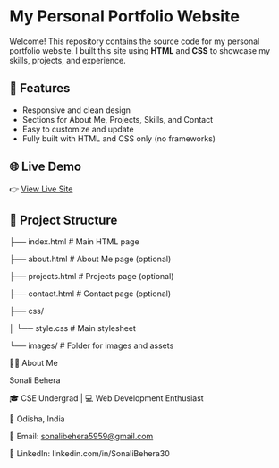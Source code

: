 # My Personal Portfolio Website

Welcome! This repository contains the source code for my personal portfolio website. 
I built this site using **HTML** and **CSS** to showcase my skills, projects, and experience.

## 🚀 Features

- Responsive and clean design
- Sections for About Me, Projects, Skills, and Contact
- Easy to customize and update
- Fully built with HTML and CSS only (no frameworks)


## 🌐 Live Demo

👉 [View Live Site](https://portfoliobysonali.netlify.app)

## 📂 Project Structure


├── index.html         # Main HTML page

├── about.html         # About Me page (optional)

├── projects.html      # Projects page (optional)

├── contact.html       # Contact page (optional)

├── css/

│   └── style.css      # Main stylesheet


└── images/            # Folder for images and assets





🙋‍♂️ About Me

Sonali Behera

🎓 CSE Undergrad | 💻 Web Development Enthusiast

📍 Odisha, India

📧 Email: sonalibehera5959@gmail.com

🔗 LinkedIn: linkedin.com/in/SonaliBehera30

